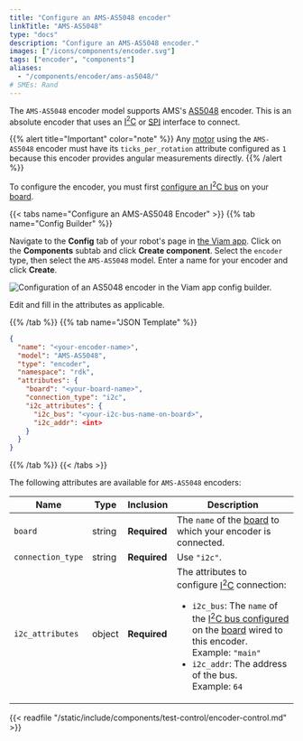 ```yaml
---
title: "Configure an AMS-AS5048 encoder"
linkTitle: "AMS-AS5048"
type: "docs"
description: "Configure an AMS-AS5048 encoder."
images: ["/icons/components/encoder.svg"]
tags: ["encoder", "components"]
aliases:
  - "/components/encoder/ams-as5048/"
# SMEs: Rand
---
```


The `AMS-AS5048` encoder model supports AMS's [AS5048](https://ams.com/en/as5048a) encoder.
This is an absolute encoder that uses an [I<sup>2</sup>C](/platform/build/configure/components/board/#i2cs) or [SPI](/platform/build/configure/components/board/#spis) interface to connect.

{{% alert title="Important" color="note" %}}
Any [motor](/platform/build/configure/components/motor/) using the `AMS-AS5048` encoder must have its `ticks_per_rotation` attribute configured as `1` because this encoder provides angular measurements directly.
{{% /alert %}}

To configure the encoder, you must first [configure an I<sup>2</sup>C bus](/platform/build/configure/components/board/#i2cs) on your [board](/platform/build/configure/components/board/).

{{< tabs name="Configure an AMS-AS5048 Encoder" >}}
{{% tab name="Config Builder" %}}

Navigate to the **Config** tab of your robot's page in [the Viam app](https://app.viam.com).
Click on the **Components** subtab and click **Create component**.
Select the `encoder` type, then select the `AMS-AS5048` model.
Enter a name for your encoder and click **Create**.

![Configuration of an AS5048 encoder in the Viam app config builder.](/platform/build/configure/components/encoder/configure-am5.png)

Edit and fill in the attributes as applicable.

{{% /tab %}}
{{% tab name="JSON Template" %}}

```json {class="line-numbers linkable-line-numbers"}
{
  "name": "<your-encoder-name>",
  "model": "AMS-AS5048",
  "type": "encoder",
  "namespace": "rdk",
  "attributes": {
    "board": "<your-board-name>",
    "connection_type": "i2c",
    "i2c_attributes": {
      "i2c_bus": "<your-i2c-bus-name-on-board>",
      "i2c_addr": <int>
    }
  }
}
```

{{% /tab %}}
{{< /tabs >}}

The following attributes are available for `AMS-AS5048` encoders:

<!-- prettier-ignore -->
| Name | Type | Inclusion | Description |
| ---- | ---- | --------- | ----------- |
| `board` | string | **Required** | The `name` of the [board](/platform/build/configure/components/board/) to which your encoder is connected. |
| `connection_type` | string | **Required** | Use `"i2c"`. |
| `i2c_attributes` | object | **Required** | The attributes to configure [I<sup>2</sup>C](/platform/build/configure/components/board/#i2cs) connection: <ul> <li> <code>i2c_bus</code>: The `name` of the [I<sup>2</sup>C bus configured](/platform/build/configure/components/board/#i2cs) on the [board](/platform/build/configure/components/board/) wired to this encoder. <br> Example: `"main"` </li> <li> <code>i2c_addr</code>: The address of the bus. <br> Example: `64` </li> </ul> |

{{< readfile "/static/include/components/test-control/encoder-control.md" >}}
